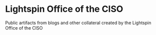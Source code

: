 # Lightspin Office of the CISO

Public artifacts from blogs and other collateral created by the Lightspin Office of the CISO
